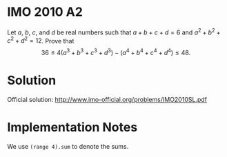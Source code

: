 # IMO 2010 A2

Let $a$, $b$, $c$, and $d$ be real numbers such that $a + b + c + d = 6$ and $a^2 + b^2 + c^2 + d^2 = 12$.
Prove that
$$ 36 \leq 4(a^3 + b^3 + c^3 + d^3) - (a^4 + b^4 + c^4 + d^4) \leq 48. $$



# Solution

Official solution: <http://www.imo-official.org/problems/IMO2010SL.pdf>



# Implementation Notes

We use `(range 4).sum` to denote the sums.
